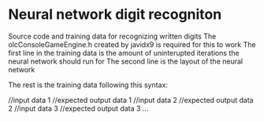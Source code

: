 # Neural network digit recogniton
Source code and training data for recognizing written digits The olcConsoleGameEngine.h created by javidx9 is required for this to work
The first line in the training data is the amount of uninterupted iterations the neural network should run for The second line is the layout of the neural network

The rest is the training data following this syntax:

//input data 1 //expected output data 1 //input data 2 //expected output data 2 //input data 3 //expected output data 3 ...
